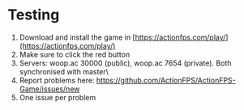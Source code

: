 # Testing

1. Download and install the game in [https://actionfps.com/play/](https://actionfps.com/play/)
2. Make sure to click the red button
3. Servers: woop.ac 30000 \(public\), woop.ac 7654 \(private\). Both synchronised with master\
4. Report problems here: https://github.com/ActionFPS/ActionFPS-Game/issues/new
5. One issue per problem



